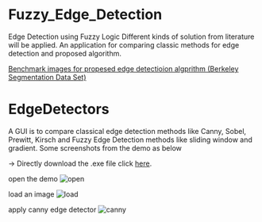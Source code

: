 # Fuzzy_Edge_Detection
Edge Detection using Fuzzy Logic
Different kinds of solution from literature will be applied. An application for comparing classic methods for edge detection and proposed algorithm.

[Benchmark images for propesed edge detectioion algprithm (Berkeley Segmentation Data Set)](https://www2.eecs.berkeley.edu/Research/Projects/CS/vision/grouping/resources.html)


# EdgeDetectors
A GUI is to compare classical edge detection methods like Canny, Sobel, Prewitt, Kirsch  and Fuzzy Edge Detection methods like sliding window and gradient. Some screenshots from the demo as below

-> Directly download the .exe file click [here](https://drive.google.com/open?id=0B7ZHq_Ku5l_WbkdlWG5xdmg2NVU).

open the demo
![open](https://github.com/okanokumus/Fuzzy_Edge_Detection/blob/master/EdgeDetectors/screenshots/1-open.PNG)

load an image
![load](https://github.com/okanokumus/Fuzzy_Edge_Detection/blob/master/EdgeDetectors/screenshots/2-load.PNG)

apply canny edge detector
![canny](https://github.com/okanokumus/Fuzzy_Edge_Detection/blob/master/EdgeDetectors/screenshots/3-canny.PNG)

